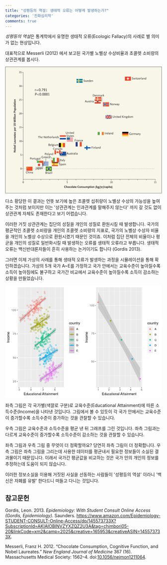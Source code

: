 ```yaml
---
title: "성평등의 역설: 생태적 오류는 어떻게 발생하는가?"
categories: '진화심리학'
comments: true
---
```


*성평등의 역설*은 통계학에서 유명한 생태적 오류(Ecologic Fallacy)의
사례로 별 의미가 없는 현상입니다.

대표적으로 Messerli (2012) 에서 보고된 국가별 노벨상 수상비율과 초콜렛
소비량의 상관관계를 봅시다.

<img src="/assets/img/ecofall/messerli2012.png" width="1536" style="display: block; margin: auto;" />

다소 황당한 이 결과는 언뜻 보기에 높은 초콜렛 섭취량이 노벨상 수상의
가능성을 높여주는 것처럼 보이지만 이는 '상관관계는 인과관계를 말해주지
않는다' 까지 갈 것도 없이 상관관계 자체도 존재한다고 보기 어렵습니다.

이러한 거짓 상관관계는 집단의 성질을 개인의 성질로 환원시킬 때
발생합니다. 국가의 평균적인 초콜렛 소비량을 개인의 초콜렛 소비량의
지표로, 국가의 노벨상 수상자 비율을 개인의 노벨상 수상으로 환원시켰기
때문인 것이죠. 이처럼 집단 전체의 비율이나 평균을 개인의 성질로
일반화시킬 때 발생하는 오류를 생태적 오류라고 부릅니다. 생태적 오류는
백신반대론자들이 흔히 사용하는 논거이기도 합니다 (Gordis 2013).

그러면 이제 가상의 사례를 통해 생태적 오류가 발생하는 과정을
시뮬레이션을 통해 확인하겠습니다. 가상의 5개 국가 A~E를 가정하고 국가
안에서는 교육수준이 높아질수록 소득이 높아짐에도 불구하고 국가간
비교에서 교육수준이 높아질수록 소득이 감소하는 상황을 만들었습니다.

<img src="/assets/img/ecofall/unnamed-chunk-3-1.png" style="display: block; margin: auto;" />

좌측 그림은 각 국가별(색깔로 구분)로 교육수준(Educational Attainment)에
따른 소득수준(Income)을 나타낸 것입니다. 그림에서 볼 수 있듯이 각 국가
안에서는 교육수준이 증가할수록 소득수준이 증가하는 것을 관찰할 수
있습니다.

우측 그림은 교육수준과 소득수준을 평균 낸 뒤 그래프를 그린 것입니다.
좌측 그림과는 다르게 교육수준이 증가할수록 소득수준이 감소하는 것을
관찰할 수 있습니다.

좌측 그림과 우측 그림 중 무엇이 더 정확할까요? 당연히 좌측 그림이 더
정확합니다. 우측 그림은 좌측 그림을 그리는데 사용한 데이터를 평균내서
필요한 정보들이 소실된 결과물이기 때문입니다. 이래서 국가간 평균값을
비교하는 것은 국가 안의 개인의 정보를 추정하는데 도움이 되지 않습니다.

이러한 정보소실을 이용해 거짓된 사실을 선동하는 사람들이 '성평등의 역설'
이라니 '백신은 자폐를 유발' 한다드니 떠들고 다니는 것입니다.

참고문헌
--------

Gordis, Leon. 2013. *Epidemiology: With Student Consult Online Access
(Gordis, Epidemiology)*. Saunders.
<https://www.amazon.com/Epidemiology-STUDENT-CONSULT-Online-Access/dp/145573733X?SubscriptionId=AKIAIOBINVZYXZQZ2U3A&tag=chimbori05-20&linkCode=xm2&camp=2025&creative=165953&creativeASIN=145573733X>.

Messerli, Franz H. 2012. “Chocolate Consumption, Cognitive Function, and
Nobel Laureates.” *New England Journal of Medicine* 367 (16).
Massachusetts Medical Society: 1562–4.
doi:[10.1056/nejmon1211064](https://doi.org/10.1056/nejmon1211064).
